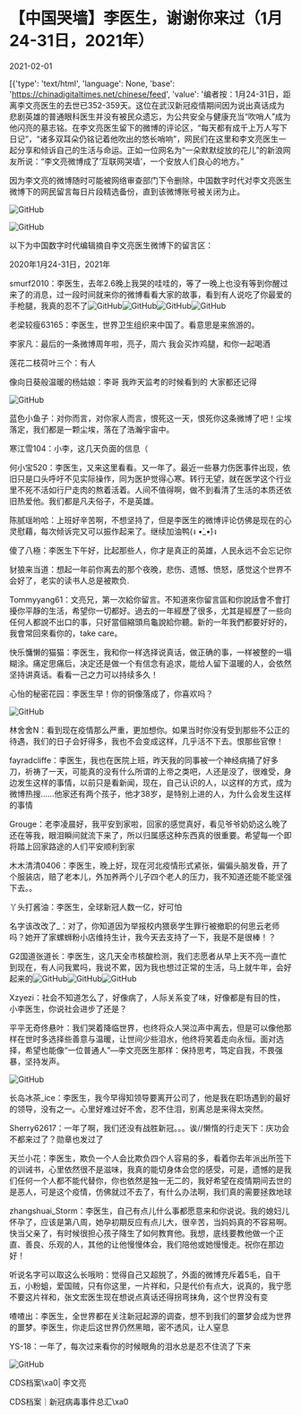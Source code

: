 # 【中国哭墙】李医生，谢谢你来过（1月24-31日，2021年）

2021-02-01

[{'type': 'text/html', 'language': None, 'base': 'https://chinadigitaltimes.net/chinese/feed', 'value': '编者按：1月24-31日，距离李文亮医生的去世已352-359天。这位在武汉新冠疫情期间因为说出真话成为悲剧英雄的普通眼科医生并没有被民众遗忘，为公共安全与健康充当“吹哨人”成为他闪亮的墓志铭。在李文亮医生留下的微博的评论区，“每天都有成千上万人写下日记”，“诸多双耳朵仍铭记着他吹出的悠长哨响”，网民们在这里和李文亮医生一起分享和倾诉自己的生活与命运。正如一位网名为“一朵默默绽放的花儿”的新浪网友所说：“李文亮微博成了‘互联网哭墙’，一个安放人们良心的地方。”

因为李文亮的微博随时可能被网络审查部门下令删除，中国数字时代对李文亮医生微博下的网民留言每日片段精选备份，直到该微博账号被关闭为止。

![GitHub](https://chinadigitaltimes.net/chinese/files/2020/03/Screenshot-2020-03-13-10.48.21.png)

![GitHub](https://chinadigitaltimes.net/chinese/files/2020/03/Screenshot-2020-03-15-11.01.33.png)

以下为中国数字时代编辑摘自李文亮医生微博下的留言区：

2020年1月24-31日，2021年

smurf2010：李医生，去年2.6晚上我哭的哇哇的，等了一晚上也没有等到你醒过来了的消息，过一段时间就来你的微博看看大家的故事，看到有人说吃了你最爱的手枪腿，我真的忍不了![GitHub](https://img.t.sinajs.cn/t4/appstyle/expression/ext/normal/6e/2018new_leimu_org.png)![GitHub](https://img.t.sinajs.cn/t4/appstyle/expression/ext/normal/6e/2018new_leimu_org.png)![GitHub](https://img.t.sinajs.cn/t4/appstyle/expression/ext/normal/6e/2018new_leimu_org.png)![GitHub](https://img.t.sinajs.cn/t4/appstyle/expression/ext/normal/6e/2018new_leimu_org.png)

老梁较瘦63165：李医生，世界卫生组织来中国了。看意思是来旅游的。

李家凡：最后的一条微博周年啦，亮子，周六 我会买炸鸡腿，和你一起喝酒

莲花二枝荷叶三个：有人

像向日葵般温暖的杨姑娘：李哥 我昨天监考的时候看到的 大家都还记得

![GitHub](https://chinadigitaltimes.net/chinese/files/2021/01/image-1612158185699.png)

蓝色小鱼子：对你而言，对你家人而言，恨死这一天，恨死你这条微博了吧！尘埃落定，我们都是一颗尘埃，落在了浩瀚宇宙中。

寒江雪104：小李，这几天负面的信息（

何小宝520：李医生，又来这里看看。又一年了。最近一些暴力伤医事件出现，依旧只是口头呼吁不见实际操作，同为医护觉得心寒。转行无望，就在医学这个行业里不死不活如行尸走肉的熬着活着。人间不值得啊，做不到看清了生活的本质还依旧热爱他。我们都是凡夫俗子，不是英雄。

陈腻瑶哟哈：上班好辛苦啊，不想坚持了，但是李医生的微博评论仿佛是现在的心灵慰藉，每次倾诉完又可以振作起来了。继续加油鸭(ง •̀_•́)ง

傻了八極：李医生下午好，比起那些人，你才是真正的英雄，人民永远不会忘记你

豺狼来当道：想起一年前你离去的那个夜晚，悲伤、遗憾、愤怒，感觉这个世界不会好了，老实的读书人总是被欺负.

Tommyyang61：文亮兄，第一次給你留言。不知道來你留言區和你說話會不會打擾你平靜的生活，希望你一切都好。過去的一年經歷了很多，尤其是經歷了一些向任何人都說不出口的事，只好當個縮頭烏龜說給你聽。新的一年我們都要好好的，我會常回來看你的，take care。

快乐慵懒的猫猫：李医生，我和你一样选择说真话，做正确的事，一样被整的一塌糊涂。痛定思痛后，决定还是做一个有信念有追求，能给人留下温暖的人，会依然坚持讲真话。看看一己之力可以持续多久！

心怡的秘密花园：李医生早！你的铜像落成了，你喜欢吗？

![GitHub](https://chinadigitaltimes.net/chinese/files/2021/01/image-1611833961009.png)

林舍舍N：看到现在疫情那么严重，更加想你。如果当时你没有受到那些不公正的待遇，我们的日子会好得多，我也不会变成这样，几乎活不下去。恨那些官僚！

fayradcliffe：李医生，我也在医院上班，昨天我的同事被一个神经病捅了好多刀，祈祷了一天，可能真的没有什么所谓的上帝之类吧，人还是没了，很难受，身边发生这样的事情，以前只是看新闻，现在，自己认识的人，以这样的方式，成为微博热搜……他家还有两个孩子，他才38岁，是特别上进的人，为什么会发生这样的事情

Grouge：老李凌晨好，我平安到家啦，回家的感觉真好，看见爷爷奶奶这么晚了还在等我，眼泪瞬间就流下来了，所以归属感这种东西真的很重要。希望每一个即将踏上回家路途的人们平安顺利到家

木木清清0406：李医生，晚上好，现在河北疫情形式紧张，偏偏头脑发昏，开了个服装店，赔了老本儿，外加养两个儿子四个老人的压力，我不知道还能不能坚强下去。。

丫头打酱油：李医生，全球新冠人数一亿，好可怕

名字该改改了_：对了，你知道因为举报校内猥亵学生罪行被撤职的何思云老师吗？她开了家螺蛳粉小店维持生计，我今天去支持了一下，我是不是很棒！？

G2国道张道长：李医生，这几天全市核酸检测，我们志愿者从早上天不亮一直忙到现在，有人问我累吗，我说不累，因为我也想过正常的生活，马上就牛年，会好起来的![GitHub](https://img.t.sinajs.cn/t4/appstyle/expression/ext/normal/1e/2018new_taikaixin_org.png)![GitHub](https://img.t.sinajs.cn/t4/appstyle/expression/ext/normal/1e/2018new_taikaixin_org.png)![GitHub](https://img.t.sinajs.cn/t4/appstyle/expression/ext/normal/1e/2018new_taikaixin_org.png)

Xzyezi：社会不知道怎么了，好像病了，人际关系变了味，好像都是有目的性，小李医生，你说社会进步了还是？

平平无奇佟悬叶：我们哭着降临世界，也终将众人哭泣声中离去，但是可以像他那样在世时多选择些善意与温暖，让世间少些泪水，他终将笑着走向永恒。面对选择，希望也能像“一位普通人”—李文亮医生那样：保持思考，笃定自我，不畏强暴，坚持发声。

![GitHub](https://chinadigitaltimes.net/chinese/files/2021/01/image-1612161728467.png)

长岛冰茶_ice：李医生，我今早得知领导要离开公司了，他是我在职场遇到的最好的领导，没有之一。心里好难过好不舍，忍不住泪，别离总是来得太突然。

Sherry62617：一年了啊，我们还没有战胜新冠。。。诶//懒惰的行走天下：庆功会不都来过了？勋章也发过了

天兰小花：李医生，欺负一个人会比欺负四个人容易的多，看着你去年派出所签下的训诫书，心里依然很不是滋味，我真的能切身体会您的感受，可是，遗憾的是我们任何一个人都不能代替你，你也依然是独一无二的，我好希望在疫情期间去世的是恶人，可是这个疫情，仿佛就过不去了，有什么办法啊，我们真的需要拯救地球

zhangshuai_Storm：李医生，自己有点儿什么事都愿意来和你说说。我的媳妇儿怀孕了，应该是第八周，她孕初期反应有点儿大，很辛苦，当妈妈真的不容易啊。快当父亲了，有时候很担心孩子降生了如何教育他。我想，底线要教他做一个正直、善良、乐观的人，其他的让他慢慢体会，我们陪他或她慢慢走。祝你在那边好！

听说名字可以取这么长哦哟：觉得自己又超脱了，外面的微博充斥着5毛，自干五，小粉蛆，爱国贼，只有你这里，一片祥和，只是代价有点大，说真的，我宁愿不要这片祥和，张文宏医生现在想说点真话还得拐弯抹角，这个世界没有变

喳喳出：李医生，全世界都在关注新冠起源的调查，想不到我们的噩梦会成为世界的噩梦。李医生，你走后这世界仍然黑暗，密不透风，让人窒息

YS-18：一年了，每次过来看你的时候眼角的泪水总是忍不住流了下来



![GitHub](https://chinadigitaltimes.net/chinese/files/2020/03/37-150x150.jpg)

CDS档案\xa0| 李文亮

CDS档案｜新冠病毒事件总汇\xa0



